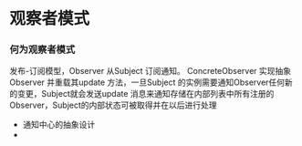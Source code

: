 #  观察者模式

### 何为观察者模式

发布-订阅模型，Observer 从Subject 订阅通知。 ConcreteObserver 实现抽象Observer 并重载其update 方法，一旦Subject 的实例需要通知Observer任何新的变更，Subject就会发送update 消息来通知存储在内部列表中所有注册的Observer，Subject的内部状态可被取得并在以后进行处理

- 通知中心的抽象设计
- 

### 

